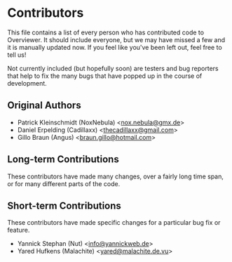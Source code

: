 Contributors
============
This file contains a list of every person who has contributed code to Overviewer. It should include everyone, but we may have missed a few and it is manually updated now. If you feel like you've been left out, feel free to tell us!

Not currently included (but hopefully soon) are testers and bug reporters that help to fix the many bugs that have popped up in the course of development.

Original Authors
----------------
* Patrick Kleinschmidt (NoxNebula) \<nox.nebula@gmx.de\>
* Daniel Erpelding (Cadillaxx) \<thecadillaxx@gmail.com\>
* Gillo Braun (Angus) \<braun.gillo@hotmail.com\>

Long-term Contributions
-----------------------
These contributors have made many changes, over a fairly long time span, or for many different parts of the code.

Short-term Contributions
------------------------
These contributors have made specific changes for a particular bug fix or feature.

* Yannick Stephan (Nut) \<info@yannickweb.de\>
* Yared Hufkens (Malachite) \<yared@malachite.de.vu\>